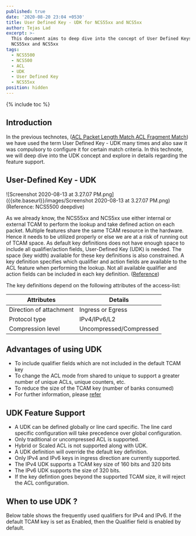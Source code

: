 ```yaml
---
published: true
date: '2020-08-20 23:04 +0530'
title: User Defined Key - UDK for NCS55xx and NCS5xx
author: Tejas Lad
excerpt: >-
  This document aims to deep dive into the concept of User Defined Keys on Cisco
  NCS55xx and NCS5xx
tags:
  - NCS5500
  - NCS500
  - ACL
  - UDK
  - User Defined Key
  - NCS55xx
position: hidden
---
```

{% include toc %}

## Introduction

In the previous technotes, ([ACL Packet Length Match](https://xrdocs.io/ncs5500/tutorials/acl-packet-length-matching-ncs55xx-and-ncs5xx/ "ACL Packet Length Match"),[ACL Fragment Match](https://xrdocs.io/ncs5500/tutorials/acl-ip-fragments-matching-ncs55xx-and-ncs5xx/ "ACL Fragment Match")) we have used the term User Defined Key - UDK many times and also saw it was compulsory to configure it for certain match criteria. In this technote, we will deep dive into the UDK concept and explore in details regarding the feature support.

## User-Defined Key - UDK

![Screenshot 2020-08-13 at 3.27.07 PM.png]({{site.baseurl}}/images/Screenshot 2020-08-13 at 3.27.07 PM.png)
(Reference: NCS5500 deepdive)

As we already know, the NCS55xx and NCS5xx use either internal or external TCAM to perform the lookup and take defined action on each packet. Multiple features share the same TCAM resource in the hardware. Hence it needs to be utilized properly or else we are at a risk of running out of TCAM space. As default key definitions does not have enough space to include all qualifier/action fields, User-Defined Key (UDK) is needed. The space (key width) available for these key definitions is also constrained. A key definition specifies which qualifier and action fields are available to the ACL feature when performing the lookup. Not all available qualifier and action fields can be included in each key definition. ([Reference](https://www.cisco.com/c/en/us/td/docs/iosxr/ncs5500/ip-addresses/71x/b-ip-addresses-cg-ncs5500-71x/b-ip-addresses-cg-ncs5500-71x_chapter_0111.html#id_100163 "Reference"))

The key definitions depend on the following attributes of the access-list:

| Attributes              | Details                 |
|-------------------------|-------------------------|
| Direction of attachment | Ingress or Egress       |
| Protocol type           | IPv4/IPv6/L2            |
| Compression level       | Uncompressed/Compressed |


## Advantages of using UDK

  - To include qualifier fields which are not included in the default TCAM key
  - To change the ACL mode from shared to unique to support a greater number of unique ACLs, unique counters, etc.
  - To reduce the size of the TCAM key (number of banks consumed)
  - For further information, please [refer](https://www.cisco.com/c/en/us/td/docs/iosxr/ncs5500/ip-addresses/71x/b-ip-addresses-cg-ncs5500-71x/b-ip-addresses-cg-ncs5500-71x_chapter_0111.html#id_100163 "refer")


## UDK Feature Support

  - A UDK can be defined globally or line card specific. The line card specific configuration will take  precedence over global configuration.
  - Only traditional or uncompressed ACL is supported.
  - Hybrid or Scaled ACL is not supported along with UDK.
  - A UDK definition will override the default key definition.
  - Only IPv4 and IPv6 keys in ingress direction are currently supported.
  - The IPv4 UDK supports a TCAM key size of 160 bits and 320 bits
  - The IPv6 UDK supports the size of 320 bits.
  - If the key defintion goes beyond the supported TCAM size, it will reject the ACL configuration. 


## When to use UDK ? 


Below table shows the frequently used qualifiers for IPv4 and IPv6. If the default TCAM key is set as Enabled, then the Qualifier field is enabled by default. 